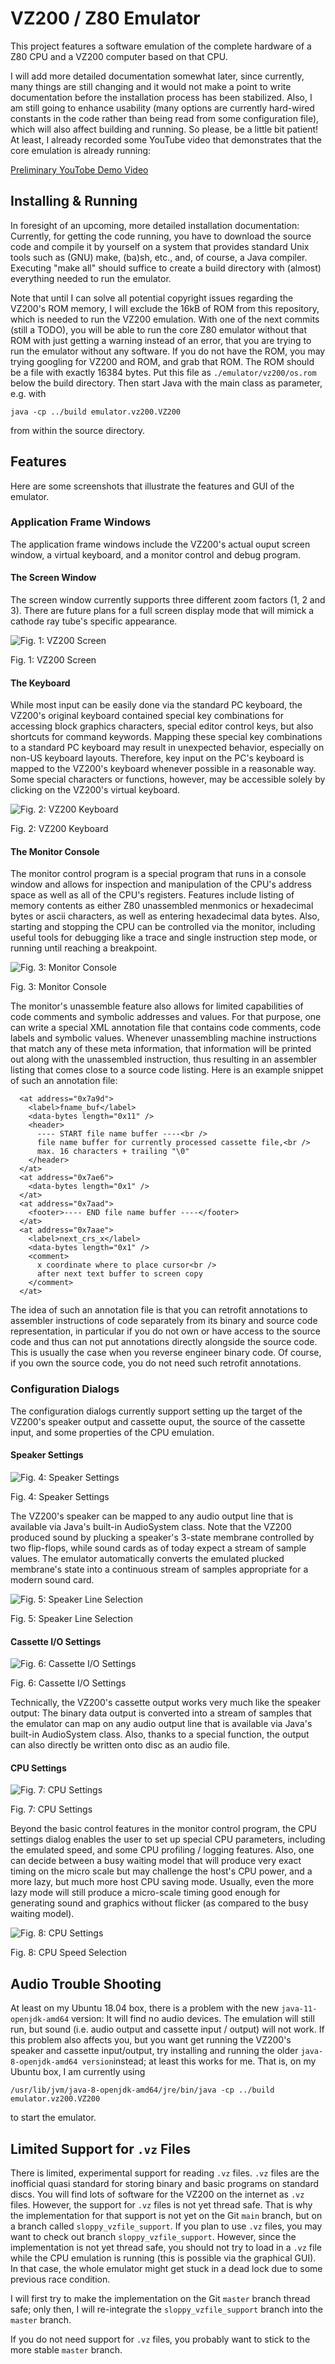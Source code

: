VZ200 / Z80 Emulator
====================

This project features a software emulation of the complete hardware of
a Z80 CPU and a VZ200 computer based on that CPU.

I will add more detailed documentation somewhat later, since
currently, many things are still changing and it would not make a
point to write documentation before the installation process has been
stabilized.  Also, I am still going to enhance usability (many options
are currently hard-wired constants in the code rather than being read
from some configuration file), which will also affect building and
running.  So please, be a little bit patient!  At least, I already
recorded some YouTube video that demonstrates that the core emulation
is already running:

[Preliminary YouTobe Demo Video](https://youtu.be/S65sOWSTnGA)

Installing & Running
--------------------

In foresight of an upcoming, more detailed installation documentation:
Currently, for getting the code running, you have to download the
source code and compile it by yourself on a system that provides
standard Unix tools such as (GNU) make, (ba)sh, etc., and, of course,
a Java compiler. Executing "make all" should suffice to create a build
directory with (almost) everything needed to run the emulator.

Note that until I can solve all potential copyright issues regarding
the VZ200's ROM memory, I will exclude the 16kB of ROM from this
repository, which is needed to run the VZ200 emulation.  With one of
the next commits (still a TODO), you will be able to run the core Z80
emulator without that ROM with just getting a warning instead of an
error, that you are trying to run the emulator without any software.
If you do not have the ROM, you may trying googling for VZ200 and ROM,
and grab that ROM.  The ROM should be a file with exactly 16384 bytes.
Put this file as `./emulator/vz200/os.rom` below the build directory.
Then start Java with the main class as parameter, e.g. with

```
java -cp ../build emulator.vz200.VZ200
```

from within the source directory.

Features
--------

Here are some screenshots that illustrate the features and GUI of the
emulator.

### Application Frame Windows

The application frame windows include the VZ200's actual ouput screen
window, a virtual keyboard, and a monitor control and debug program.


#### The Screen Window

The screen window currently supports three different zoom factors (1,
2 and 3).  There are future plans for a full screen display mode that
will mimick a cathode ray tube's specific appearance.

![Fig. 1: VZ200 Screen](src/doc/screenshots/screen.png)

Fig. 1: VZ200 Screen


#### The Keyboard

While most input can be easily done via the standard PC keyboard, the
VZ200's original keyboard contained special key combinations for
accessing block graphics characters, special editor control keys, but
also shortcuts for command keywords.  Mapping these special key
combinations to a standard PC keyboard may result in unexpected
behavior, especially on non-US keyboard layouts.  Therefore, key input
on the PC's keyboard is mapped to the VZ200's keyboard whenever
possible in a reasonable way.  Some special characters or functions,
however, may be accessible solely by clicking on the VZ200's virtual
keyboard.

![Fig. 2: VZ200 Keyboard](src/doc/screenshots/keyboard.png)

Fig. 2: VZ200 Keyboard


#### The Monitor Console

The monitor control program is a special program that runs in a
console window and allows for inspection and manipulation of the CPU's
address space as well as all of the CPU's registers.  Features include
listing of memory contents as either Z80 unassembled menmonics or
hexadecimal bytes or ascii characters, as well as entering hexadecimal
data bytes.  Also, starting and stopping the CPU can be controlled via
the monitor, including useful tools for debugging like a trace and
single instruction step mode, or running until reaching a breakpoint.

![Fig. 3: Monitor Console](src/doc/screenshots/monitor.png)

Fig. 3: Monitor Console

The monitor's unassemble feature also allows for limited capabilities
of code comments and symbolic addresses and values.  For that purpose,
one can write a special XML annotation file that contains code
comments, code labels and symbolic values.  Whenever unassembling
machine instructions that match any of these meta information, that
information will be printed out along with the unassembled
instruction, thus resulting in an assembler listing that comes close
to a source code listing.  Here is an example snippet of such an
annotation file:

```
  <at address="0x7a9d">
    <label>fname_buf</label>
    <data-bytes length="0x11" />
    <header>
      ---- START file name buffer ----<br />
      file name buffer for currently processed cassette file,<br />
      max. 16 characters + trailing "\0"
    </header>
  </at>
  <at address="0x7ae6">
    <data-bytes length="0x1" />
  </at>
  <at address="0x7aad">
    <footer>---- END file name buffer ----</footer>
  </at>
  <at address="0x7aae">
    <label>next_crs_x</label>
    <data-bytes length="0x1" />
    <comment>
      x coordinate where to place cursor<br />
      after next text buffer to screen copy
    </comment>
  </at>
```

The idea of such an annotation file is that you can retrofit
annotations to assembler instructions of code separately from its
binary and source code representation, in particular if you do not own
or have access to the source code and thus can not put annotations
directly alongside the source code.  This is usually the case when you
reverse engineer binary code.  Of course, if you own the source code,
you do not need such retrofit annotations.


### Configuration Dialogs

The configuration dialogs currently support setting up the target of
the VZ200's speaker output and cassette ouput, the source of the
cassette input, and some properties of the CPU emulation.


#### Speaker Settings

![Fig. 4: Speaker Settings](src/doc/screenshots/speaker-settings.png)

Fig. 4: Speaker Settings

The VZ200's speaker can be mapped to any audio output line that is
available via Java's built-in AudioSystem class.  Note that the VZ200
produced sound by plucking a speaker's 3-state membrane controlled by
two flip-flops, while sound cards as of today expect a stream of
sample values.  The emulator automatically converts the emulated
plucked membrane's state into a continuous stream of samples
appropriate for a modern sound card.

![Fig. 5: Speaker Line Selection](src/doc/screenshots/speaker-line-selection.png)

Fig. 5: Speaker Line Selection


#### Cassette I/O Settings

![Fig. 6: Cassette I/O Settings](src/doc/screenshots/cassette-io-settings.png)

Fig. 6: Cassette I/O Settings

Technically, the VZ200's cassette output works very much like the
speaker output: The binary data output is converted into a stream of
samples that the emulator can map on any audio output line that is
available via Java's built-in AudioSystem class.  Also, thanks to a
special function, the output can also directly be written onto disc as
an audio file.


#### CPU Settings

![Fig. 7: CPU Settings](src/doc/screenshots/cpu-settings.png)

Fig. 7: CPU Settings

Beyond the basic control features in the monitor control program, the
CPU settings dialog enables the user to set up special CPU parameters,
including the emulated speed, and some CPU profiling / logging
features.  Also, one can decide between a busy waiting model that will
produce very exact timing on the micro scale but may challenge the
host's CPU power, and a more lazy, but much more host CPU saving mode.
Usually, even the more lazy mode will still produce a micro-scale
timing good enough for generating sound and graphics without flicker
(as compared to the busy waiting model).

![Fig. 8: CPU Settings](src/doc/screenshots/cpu-speed-selection.png)

Fig. 8: CPU Speed Selection


Audio Trouble Shooting
----------------------

At least on my Ubuntu 18.04 box, there is a problem with the new
`java-11-openjdk-amd64` version: It will find no audio devices.  The
emulation will still run, but sound (i.e. audio output and cassette
input / output) will not work.  If this problem also affects you, but
you want get running the VZ200's speaker and cassette input/output,
try installing and running the older `java-8-openjdk-amd64
version`instead; at least this works for me.  That is, on my Ubuntu
box, I am currently using

```
/usr/lib/jvm/java-8-openjdk-amd64/jre/bin/java -cp ../build emulator.vz200.VZ200
```

to start the emulator.

Limited Support for `.vz` Files
--------------------------------

There is limited, experimental support for reading `.vz` files.  `.vz`
files are the inofficial quasi standard for storing binary and basic
programs on standard discs.  You will find lots of software for the
VZ200 on the internet as `.vz` files.  However, the support for `.vz`
files is not yet thread safe.  That is why the implementation for that
support is not yet on the Git `main` branch, but on a branch called
`sloppy_vzfile_support`.  If you plan to use `.vz` files, you may want
to check out branch `sloppy_vzfile_support`.  However, since the
implementation is not yet thread safe, you should not try to load in a
`.vz` file while the CPU emulation is running (this is possible via
the graphical GUI).  In that case, the whole emulator might get stuck
in a dead lock due to some previous race condition.

I will first try to make the implementation on the Git `master` branch
thread safe; only then, I will re-integrate the
`sloppy_vzfile_support` branch into the `master` branch.

If you do not need support for `.vz` files, you probably want to stick
to the more stable `master` branch.
